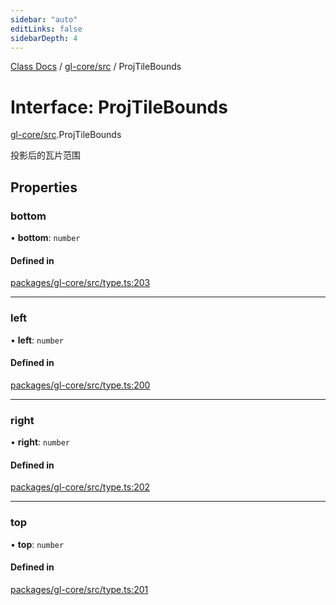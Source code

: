 ```yaml
---
sidebar: "auto"
editLinks: false
sidebarDepth: 4
---
```


[Class Docs](../index.md) / [gl-core/src](../modules/gl_core_src.md) / ProjTileBounds

# Interface: ProjTileBounds

[gl-core/src](../modules/gl_core_src.md).ProjTileBounds

投影后的瓦片范围

## Properties

### bottom

• **bottom**: `number`

#### Defined in

[packages/gl-core/src/type.ts:203](https://github.com/sakitam-fdd/wind-layer/blob/fa9bdd2/packages/gl-core/src/type.ts#L203)

___

### left

• **left**: `number`

#### Defined in

[packages/gl-core/src/type.ts:200](https://github.com/sakitam-fdd/wind-layer/blob/fa9bdd2/packages/gl-core/src/type.ts#L200)

___

### right

• **right**: `number`

#### Defined in

[packages/gl-core/src/type.ts:202](https://github.com/sakitam-fdd/wind-layer/blob/fa9bdd2/packages/gl-core/src/type.ts#L202)

___

### top

• **top**: `number`

#### Defined in

[packages/gl-core/src/type.ts:201](https://github.com/sakitam-fdd/wind-layer/blob/fa9bdd2/packages/gl-core/src/type.ts#L201)
